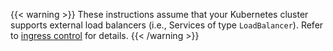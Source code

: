 ---
---
{{< warning >}}
These instructions assume that your Kubernetes cluster supports external load balancers (i.e., Services of type `LoadBalancer`).
Refer to [ingress control](/pt-br/docs/tasks/traffic-management/ingress/ingress-control/#determining-the-ingress-ip-and-ports) for details.
{{< /warning >}}
